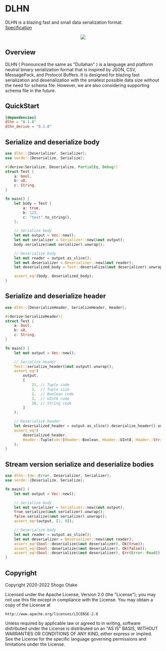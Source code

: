 # DLHN
DLHN is a blazing fast and small data serialization format.  
[Specification](https://dlhn.org)

<p align="center"><a href="https://dlhn.org/" target="_blank" alt="DLHN"><img src="https://user-images.githubusercontent.com/1064585/166881107-9a386366-0ab9-4558-8b81-2a44a32df26c.png"></a></p>

## Overview
DLHN ( Pronounced the same as "Dullahan" ) is a language and platform neutral binary serialization format that is inspired by JSON, CSV, MessagePack, and Protocol Buffers. It is designed for blazing fast serialization and deserialization with the smallest possible data size without the need for schema file.
However, we are also considering supporting schema file in the future.

## QuickStart
```toml
[dependencies]
dlhn = "0.1.0"
dlhn_derive = "0.1.0"
```

## Serialize and deserialize body
```rust
use dlhn::{Deserializer, Serializer};
use serde::{Deserialize, Serialize};

#[derive(Serialize, Deserialize, PartialEq, Debug)]
struct Test {
    a: bool,
    b: u8,
    c: String,
}

fn main() {
    let body = Test {
        a: true,
        b: 123,
        c: "test".to_string(),
    };

    // Serialize body
    let mut output = Vec::new();
    let mut serializer = Serializer::new(&mut output);
    body.serialize(&mut serializer).unwrap();

    // Deserialize body
    let mut reader = output.as_slice();
    let mut deserializer = Deserializer::new(&mut reader);
    let deserialized_body = Test::deserialize(&mut deserializer).unwrap();

    assert_eq!(body, deserialized_body);
}
```

## Serialize and deserialize header
```rust
use dlhn::{DeserializeHeader, SerializeHeader, Header};

#[derive(SerializeHeader)]
struct Test {
    a: bool,
    b: u8,
    c: String,
}

fn main() {
    let mut output = Vec::new();

    // Serialize header
    Test::serialize_header(&mut output).unwrap();
    assert_eq!(
        output,
        [
            21, // Tuple code
            3,  // Tuple size
            2,  // Boolean code
            3,  // UInt8 code
            18, // String code
        ]
    );

    // Deserialize header
    let deserialized_header = output.as_slice().deserialize_header().unwrap();
    assert_eq!(
        deserialized_header,
        Header::Tuple(vec![Header::Boolean, Header::UInt8, Header::String])
    );
}
```

## Stream version serialize and deserialize bodies
```rust
use dlhn::{de::Error, Deserializer, Serializer};
use serde::{Deserialize, Serialize};

fn main() {
    let mut output = Vec::new();

    // Serialize body
    let mut serializer = Serializer::new(&mut output);
    true.serialize(&mut serializer).unwrap();
    false.serialize(&mut serializer).unwrap();
    assert_eq!(output, [1, 0]);

    // Deserialize body
    let mut reader = output.as_slice();
    let mut deserializer = Deserializer::new(&mut reader);
    assert_eq!(bool::deserialize(&mut deserializer), Ok(true));
    assert_eq!(bool::deserialize(&mut deserializer), Ok(false));
    assert_eq!(bool::deserialize(&mut deserializer), Err(Error::Read));
}
```

## Copyright
Copyright 2020-2022 Shogo Otake

Licensed under the Apache License, Version 2.0 (the "License");
you may not use this file except in compliance with the License.
You may obtain a copy of the License at

    http://www.apache.org/licenses/LICENSE-2.0

Unless required by applicable law or agreed to in writing, software
distributed under the License is distributed on an "AS IS" BASIS,
WITHOUT WARRANTIES OR CONDITIONS OF ANY KIND, either express or implied.
See the License for the specific language governing permissions and
limitations under the License.
